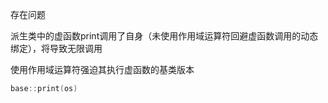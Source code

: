 存在问题

派生类中的虚函数print调用了自身（未使用作用域运算符回避虚函数调用的动态绑定），将导致无限调用

使用作用域运算符强迫其执行虚函数的基类版本

```c++
base::print(os)
```

